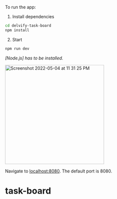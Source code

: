 To run the app:

1. Install dependencies
```bash
cd delvify-task-board
npm install
```
2. Start
```bash
npm run dev
```
*[Node.js] has to be installed.*

<img width="323" alt="Screenshot 2022-05-04 at 11 31 25 PM" src="https://user-images.githubusercontent.com/22784426/166716785-ea49517d-63ea-44de-a601-396033a36686.png">


Navigate to [localhost:8080](http://localhost:8080). The default port is 8080. 
# task-board
